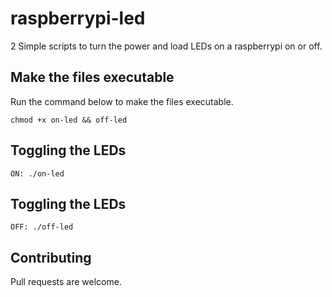 # raspberrypi-led
2 Simple scripts to turn the power and load LEDs on a raspberrypi on or off.

## Make the files executable

Run the command below to make the files executable.

```
chmod +x on-led && off-led
```

## Toggling the LEDs

```
ON: ./on-led
```

## Toggling the LEDs

```
OFF: ./off-led
```

## Contributing
Pull requests are welcome.
